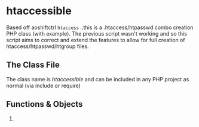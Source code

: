 htaccessible
============

Based off aoshiftctrl `htaccess` ..this is a .htaccess/htpasswd combo creation PHP class (with example). The previous script wasn't working and so this script aims to correct and extend the features to allow for full creation of htaccess/htpasswd/htgroup files.

The Class File
--------------

The class name is _htaccessible_ and can be included in any PHP project as normal (via include or require)

Functions & Objects
-------------------

1. 
